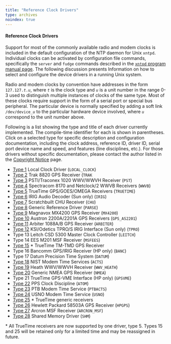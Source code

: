```yaml
---
title: "Reference Clock Drivers"
type: archives
noindex: true
---
```


#### Reference Clock Drivers

Support for most of the commonly available radio and modem clocks is included in the default configuration of the NTP daemon for Unix <code>xntpd</code>. Individual clocks can be activated by configuration file commands, specifically the <code>server</code> and <code>fudge</code> commands described in the [<code>xntpd</code> program manual page](/documentation/3-5.93e/xntpd/). The following discussion presents Information on how to select and configure the device drivers in a running Unix system.

Radio and modem clocks by convention have addresses in the form <code>127.127._t.u_</code>, where <code>_t_</code> is the clock type and <code>_u_</code> is a unit number in the range 0-3 used to distinguish multiple instances of clocks of the same type. Most of these clocks require support in the form of a serial port or special bus peripheral. The particular device is normally specified by adding a soft link <code>/dev/device\__u_</code> to the particular hardware device involved, where <code>_u_</code> correspond to the unit number above.

Following is a list showing the type and title of each driver currently implemented. The compile-time identifier for each is shown in parentheses. Click on a selected type for specific description and configuration documentation, including the clock address, reference ID, driver ID, serial port device name and speed, and features (line disciplines, etc.). For those drivers without specific documentation, please contact the author listed in the [Copyright Notice](/documentation/3-5.93e/copyright/) page.

*   [Type 1](/documentation/3-5.93e/driver1/) Local Clock Driver (<code>LOCAL_CLOCK</code>)
*   [Type 2](/documentation/drivers/driver2/) Trak 8820 GPS Receiver (<code>TRAK</code>
*   [Type 3](/documentation/drivers/driver3/) PSTI/Traconex 1020 WWV/WWVH Receiver (<code>PST</code>)
*   [Type 4](/documentation/3-5.93e/driver4/) Spectracom 8170 and Netclock/2 WWVB Receivers (<code>WWVB</code>)
*   [Type 5](/documentation/3-5.93e/driver5/) TrueTime GPS/GOES/OMEGA Receivers (<code>TRUETIME</code>)
*   [Type 6](/documentation/3-5.93e/driver6/) IRIG Audio Decoder (Sun only) (<code>IRIG</code>)
*   [Type 7](/documentation/3-5.93e/driver7/) Scratchbuilt CHU Receiver (<code>CHU</code>)
*   [Type 8](/documentation/3-5.93e/driver8/) Generic Reference Driver (<code>PARSE</code>)
*   [Type 9](/documentation/3-5.93e/driver9/) Magnavox MX4200 GPS Receiver (<code>MX4200</code>)
*   [Type 10](/documentation/3-5.93e/driver10/) Austron 2200A/2201A GPS Receivers (<code>GPS_AS2201</code>)
*   [Type 11](/documentation/3-5.93e/driver11/) Arbiter 1088A/B GPS Receiver (<code>ARBITER</code>)
*   [Type 12](/documentation/3-5.93e/driver12/) KSI/Odetics TPRO/S IRIG Interface (Sun only) (<code>TPRO</code>)
*   Type 13 Leitch CSD 5300 Master Clock Controller (<code>LEITCH</code>)
*   Type 14 EES M201 MSF Receiver (<code>MSFEES</code>)
*   [Type 15](/documentation/3-5.93e/driver5/) * TrueTime TM-TMD GPS Receiver
*   Type 16 Bancomm GPS/IRIG Receiver (HP only) (<code>BANC</code>)
*   Type 17 Datum Precision Time System (<code>DATUM</code>)
*   [Type 18](/documentation/3-5.93e/driver18/) NIST Modem Time Services (<code>ACTS</code>)
*   [Type 19](/documentation/3-5.93e/driver19/) Heath WWV/WWVH Receiver (<code>WWV_HEATH</code>)
*   [Type 20](/documentation/3-5.93e/driver20/) Generic NMEA GPS Receiver (<code>NMEA</code>)
*   Type 21 TrueTime GPS-VME Interface (HP only) (<code>GPSVME</code>)
*   [Type 22](/documentation/3-5.93e/driver22/) PPS Clock Discipline (<code>ATOM</code>)
*   [Type 23](/documentation/3-5.93e/driver23/) PTB Modem Time Service (<code>PTBACTS</code>) 
*   [Type 24](/documentation/3-5.93e/driver24/) USNO Modem Time Service (<code>USNO</code>)
*   [Type 25](/documentation/3-5.93e/driver5/) * TrueTime generic receivers
*   [Type 26](/documentation/3-5.93e/driver26/) Hewlett Packard 58503A GPS Receiver (<code>HPGPS</code>)
*   [Type 27](/documentation/3-5.93e/driver27/) Arcron MSF Receiver (<code>ARCRON_MSF</code>)
*   [Type 28](/documentation/3-5.93e/driver28/) Shared Memory Driver (<code>SHM</code>)

\* All TrueTime receivers are now supported by one driver, type 5. Types 15 and 25 will be retained only for a limited time and may be reassigned in future.